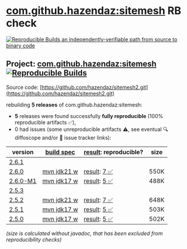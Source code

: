 [com.github.hazendaz:sitemesh](https://central.sonatype.com/artifact/com.github.hazendaz/sitemesh/versions) RB check
=======

[![Reproducible Builds](https://reproducible-builds.org/images/logos/rb.svg) an independently-verifiable path from source to binary code](https://reproducible-builds.org/)

## Project: [com.github.hazendaz:sitemesh](https://central.sonatype.com/artifact/com.github.hazendaz/sitemesh/versions) [![Reproducible Builds](https://img.shields.io/endpoint?url=https://raw.githubusercontent.com/jvm-repo-rebuild/reproducible-central/master/content/com/github/hazendaz/sitemesh/badge.json)](https://github.com/jvm-repo-rebuild/reproducible-central/blob/master/content/com/github/hazendaz/sitemesh/README.md)

Source code: [https://github.com/hazendaz/sitemesh2.git](https://github.com/hazendaz/sitemesh2.git)

rebuilding **5 releases** of com.github.hazendaz:sitemesh:
- **5** releases were found successfully **fully reproducible** (100% reproducible artifacts :white_check_mark:),
- 0 had issues (some unreproducible artifacts :warning:, see eventual :mag: diffoscope and/or :memo: issue tracker links):

| version | [build spec](/BUILDSPEC.md) | [result](https://reproducible-builds.org/docs/jvm/): reproducible? | size |
| -- | --------- | ------ | -- |
| [2.6.1](https://central.sonatype.com/artifact/com.github.hazendaz/sitemesh/2.6.1/pom) | | | |
| [2.6.0](https://central.sonatype.com/artifact/com.github.hazendaz/sitemesh/2.6.0/pom) | [mvn jdk21 w](sitemesh-2.6.0.buildspec) | [result](sitemesh-2.6.0.buildinfo): [7 :white_check_mark: ](sitemesh-2.6.0.buildcompare) | 550K |
| [2.6.0-M1](https://central.sonatype.com/artifact/com.github.hazendaz/sitemesh/2.6.0-M1/pom) | [mvn jdk17 w](sitemesh-2.6.0-M1.buildspec) | [result](sitemesh-2.6.0-M1.buildinfo): [5 :white_check_mark: ](sitemesh-2.6.0-M1.buildcompare) | 488K |
| [2.5.3](https://central.sonatype.com/artifact/com.github.hazendaz/sitemesh/2.5.3/pom) | | | |
| [2.5.2](https://central.sonatype.com/artifact/com.github.hazendaz/sitemesh/2.5.2/pom) | [mvn jdk21 w](sitemesh-2.5.2.buildspec) | [result](sitemesh-2.5.2.buildinfo): [7 :white_check_mark: ](sitemesh-2.5.2.buildcompare) | 648K |
| [2.5.1](https://central.sonatype.com/artifact/com.github.hazendaz/sitemesh/2.5.1/pom) | [mvn jdk17 w](sitemesh-2.5.1.buildspec) | [result](sitemesh-2.5.1.buildinfo): [5 :white_check_mark: ](sitemesh-2.5.1.buildcompare) | 503K |
| [2.5.0](https://central.sonatype.com/artifact/com.github.hazendaz/sitemesh/2.5.0/pom) | [mvn jdk17 w](sitemesh-2.5.0.buildspec) | [result](sitemesh-2.5.0.buildinfo): [5 :white_check_mark: ](sitemesh-2.5.0.buildcompare) | 502K |

<i>(size is calculated without javadoc, that has been excluded from reproducibility checks)</i>
